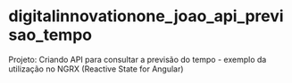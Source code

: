 # digitalinnovationone_joao_api_previsao_tempo
Projeto: Criando API para consultar a previsão do tempo - exemplo da utilização no NGRX (Reactive State for Angular)
